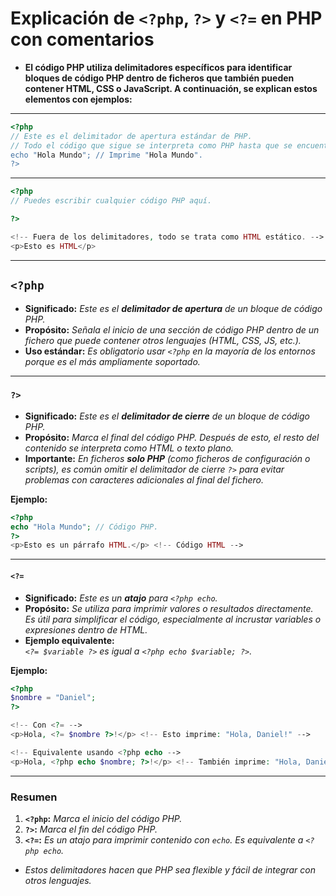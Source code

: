 <!-- Author: Daniel Benjamin Perez Morales -->
<!-- GitHub: https://github.com/D4nitrix13 -->
<!-- GitLab: https://gitlab.com/D4nitrix13 -->
<!-- Email: danielperezdev@proton.me -->

# **Explicación de `<?php`, `?>` y `<?=` en PHP con comentarios**

- **El código PHP utiliza delimitadores específicos para identificar bloques de código PHP dentro de ficheros que también pueden contener HTML, CSS o JavaScript. A continuación, se explican estos elementos con ejemplos:**

---

```php
<?php
// Este es el delimitador de apertura estándar de PHP.
// Todo el código que sigue se interpreta como PHP hasta que se encuentra el delimitador de cierre "?>".
echo "Hola Mundo"; // Imprime "Hola Mundo".
?>
```

---

```php
<?php
// Puedes escribir cualquier código PHP aquí.

?>

<!-- Fuera de los delimitadores, todo se trata como HTML estático. -->
<p>Esto es HTML</p>
```

---

## **`<?php`**

- **Significado:** *Este es el **delimitador de apertura** de un bloque de código PHP.*
- **Propósito:** *Señala el inicio de una sección de código PHP dentro de un fichero que puede contener otros lenguajes (HTML, CSS, JS, etc.).*
- **Uso estándar:** *Es obligatorio usar `<?php` en la mayoría de los entornos porque es el más ampliamente soportado.*

---

### **`?>`**

- **Significado:** *Este es el **delimitador de cierre** de un bloque de código PHP.*
- **Propósito:** *Marca el final del código PHP. Después de esto, el resto del contenido se interpreta como HTML o texto plano.*
- **Importante:** *En ficheros **solo PHP** (como ficheros de configuración o scripts), es común omitir el delimitador de cierre `?>` para evitar problemas con caracteres adicionales al final del fichero.*

**Ejemplo:**

```php
<?php
echo "Hola Mundo"; // Código PHP.
?>
<p>Esto es un párrafo HTML.</p> <!-- Código HTML -->
```

---

#### **`<?=`**

- **Significado:** *Este es un **atajo** para `<?php echo`.*
- **Propósito:** *Se utiliza para imprimir valores o resultados directamente. Es útil para simplificar el código, especialmente al incrustar variables o expresiones dentro de HTML.*
- **Ejemplo equivalente:**  
  *`<?= $variable ?>` es igual a `<?php echo $variable; ?>`.*

**Ejemplo:**

```php
<?php
$nombre = "Daniel";
?>

<!-- Con <?= -->
<p>Hola, <?= $nombre ?>!</p> <!-- Esto imprime: "Hola, Daniel!" -->

<!-- Equivalente usando <?php echo -->
<p>Hola, <?php echo $nombre; ?>!</p> <!-- También imprime: "Hola, Daniel!" -->
```

---

### **Resumen**

1. **`<?php`:** *Marca el inicio del código PHP.*
2. **`?>`:** *Marca el fin del código PHP.*
3. **`<?=`:** *Es un atajo para imprimir contenido con `echo`. Es equivalente a `<?php echo`.*

- *Estos delimitadores hacen que PHP sea flexible y fácil de integrar con otros lenguajes.*

